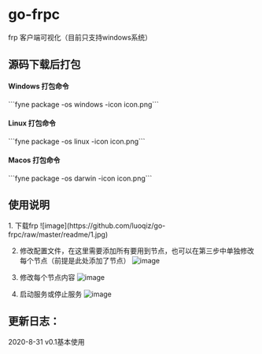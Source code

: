 # go-frpc
frp 客户端可视化（目前只支持windows系统）

<h2>源码下载后打包</h2>
<h4>Windows 打包命令</h4>
```fyne package -os windows -icon icon.png```
<h4>Linux 打包命令</h4>
```fyne package -os linux -icon icon.png```
<h4>Macos 打包命令</h4>
```fyne package -os darwin -icon icon.png```

<h2>使用说明</h2>
1. 下载frp
![image](https://github.com/luoqiz/go-frpc/raw/master/readme/1.jpg)

2. 修改配置文件，在这里需要添加所有要用到节点，也可以在第三步中单独修改每个节点（前提是此处添加了节点）
![image](https://github.com/luoqiz/go-frpc/raw/master/readme/2.jpg)

3. 修改每个节点内容
![image](https://github.com/luoqiz/go-frpc/raw/master/readme/3.jpg)

4. 启动服务或停止服务
![image](https://github.com/luoqiz/go-frpc/raw/master/readme/4.jpg)


<h2>更新日志：</h2>

2020-8-31  v0.1基本使用